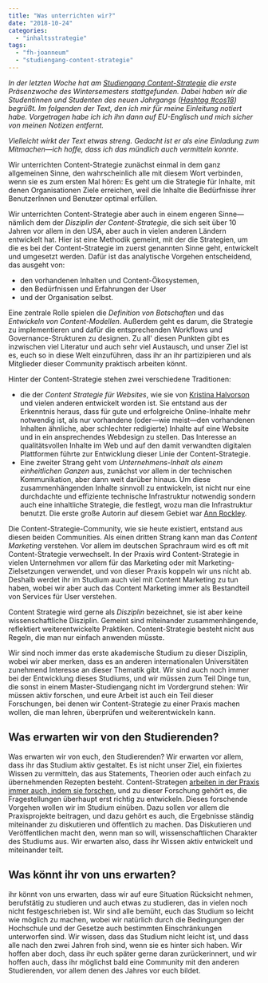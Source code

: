 ```yaml
---
title: "Was unterrichten wir?"
date: "2018-10-24"
categories: 
  - "inhaltsstrategie"
tags: 
  - "fh-joanneum"
  - "studiengang-content-strategie"
---
```


_In der letzten Woche hat am [Studiengang Content-Strategie](https://www.fh-joanneum.at/content-strategie-und-digitale-kommunikation/master/ "Studiengang Content-Strategie auf der Website der FH Joanneum") die erste Präsenzwoche des Wintersemesters stattgefunden. Dabei haben wir die Studentinnen und Studenten des neuen Jahrgangs ([Hashtag #cos18](https://twitter.com/hashtag/cos18 "Hastag #cos18 bei Twitter")) begrüßt. Im folgenden der Text, den ich mir für meine Einleitung notiert habe. Vorgetragen habe ich ich ihn dann auf EU-Englisch und mich sicher von meinen Notizen entfernt._

_Vielleicht wirkt der Text etwas streng. Gedacht ist er als eine Einladung zum Mitmachen—ich hoffe, dass ich das mündlich auch vermitteln konnte._

Wir unterrichten Content-Strategie zunächst einmal in dem ganz allgemeinen Sinne, den wahrscheinlich alle mit diesem Wort verbinden, wenn sie es zum ersten Mal hören: Es geht um die Strategie für Inhalte, mit denen Organisationen Ziele erreichen, weil die Inhalte die Bedürfnisse ihrer BenutzerInnen und Benutzer optimal erfüllen.

Wir unterrichten Content-Strategie aber auch in einem engeren Sinne— nämlich dem der _Disziplin der Content-Strategie_, die sich seit über 10 Jahren vor allem in den USA, aber auch in vielen anderen Ländern entwickelt hat. Hier ist eine Methodik gemeint, mit der die Strategien, um die es bei der Content-Strategie im zuerst genannten Sinne geht, entwickelt und umgesetzt werden. Dafür ist das analytische Vorgehen entscheidend, das ausgeht von:

- den vorhandenen Inhalten und Content-Ökosystemen,
- den Bedürfnissen und Erfahrungen der User
- und der Organisation selbst.

Eine zentrale Rolle spielen die _Definition von Botschaften_ und das _Entwickeln von Content-Modellen_. Außerdem geht es darum, die Strategie zu implementieren und dafür die entsprechenden Workflows und Governance-Strukturen zu designen. Zu all' diesen Punkten gibt es inzwischen viel Literatur und auch sehr viel Austausch, und unser Ziel ist es, euch so in diese Welt einzuführen, dass ihr an ihr partizipieren und als Mitglieder dieser Community praktisch arbeiten könnt.

Hinter der Content-Strategie stehen zwei verschiedene Traditionen:

- die der _Content Strategie für Websites_, wie sie von [Kristina Halvorson](https://www.contentstrategy.com/kristina-halvorson) und vielen anderen entwickelt worden ist. Sie entstand aus der Erkenntnis heraus, dass für gute und erfolgreiche Online-Inhalte mehr notwendig ist, als nur vorhandene (oder—wie meist—den vorhandenen Inhalten ähnliche, aber schlechter redigierte) Inhalte auf eine Website und in ein ansprechendes Webdesign zu stellen. Das Interesse an qualitätsvollen Inhalte im Web und auf den damit verwandten digitalen Plattformen führte zur Entwicklung dieser Linie der Content-Strategie.
- Eine zweiter Strang geht vom _Unternehmens-Inhalt als einem einheitlichen Ganzen_ aus, zunächst vor allem in der technischen Kommunikation, aber dann weit darüber hinaus. Um diese zusammenhängenden Inhalte sinnvoll zu entwickeln, ist nicht nur eine durchdachte und effiziente technische Infrastruktur notwendig sondern auch eine inhaltliche Strategie, die festlegt, wozu man die Infrastruktur benutzt. Die erste große Autorin auf diesem Gebiet war [Ann Rockley](https://dl.acm.org/citation.cfm?id=862943).

Die Content-Strategie-Community, wie sie heute existiert, entstand aus diesen beiden Communities. Als einen dritten Strang kann man das _Content Marketing_ verstehen. Vor allem im deutschen Sprachraum wird es oft mit Content-Strategie verwechselt. In der Praxis wird Content-Strategie in vielen Unternehmen vor allem für das Marketing oder mit Marketing-Zielsetzungen verwendet, und von dieser Praxis koppeln wir uns nicht ab. Deshalb werdet ihr im Studium auch viel mit Content Marketing zu tun haben, wobei wir aber auch das Content Marketing immer als Bestandteil von Services für User verstehen.

Content Strategie wird gerne als _Disziplin_ bezeichnet, sie ist aber keine wissenschaftliche Disziplin. Gemeint sind miteinander zusammenhängende, reflektiert weiterentwickelte Praktiken. Content-Strategie besteht nicht aus Regeln, die man nur einfach anwenden müsste.

Wir sind noch immer das erste akademische Studium zu dieser Disziplin, wobei wir aber merken, dass es an anderen internationalen Universitäten zunehmend Interesse an dieser Thematik gibt. Wir sind auch noch immer bei der Entwicklung dieses Studiums, und wir müssen zum Teil Dinge tun, die sonst in einem Master-Studiengang nicht im Vordergrund stehen: Wir müssen aktiv forschen, und eure Arbeit ist auch ein Teil dieser Forschungen, bei denen wir Content-Strategie zu einer Praxis machen wollen, die man lehren, überprüfen und weiterentwickeln kann.

## Was erwarten wir von den Studierenden?

Was erwarten wir von euch, den Studierenden? Wir erwarten vor allem, dass ihr das Studium aktiv gestaltet. Es ist nicht unser Ziel, ein fixiertes Wissen zu vermitteln, das aus Statements, Theorien oder auch einfach zu übernehmenden Rezepten besteht. Content-Strategen [arbeiten in der Praxis immer auch, indem sie forschen](https://en.wikipedia.org/wiki/Reflective_practice), und zu dieser Forschung gehört es, die Fragestellungen überhaupt erst richtig zu entwickeln. Dieses forschende Vorgehen wollen wir im Studium einüben. Dazu sollen vor allem die Praxisprojekte beitragen, und dazu gehört es auch, die Ergebnisse ständig miteinander zu diskutieren und öffentlich zu machen. Das Diskutieren und Veröffentlichen macht den, wenn man so will, wissenschaftlichen Charakter des Studiums aus. Wir erwarten also, dass ihr Wissen aktiv entwickelt und miteinander teilt.

## Was könnt ihr von uns erwarten?

ihr könnt von uns erwarten, dass wir auf eure Situation Rücksicht nehmen, berufstätig zu studieren und auch etwas zu studieren, das in vielen noch nicht festgeschrieben ist. Wir sind alle bemüht, euch das Studium so leicht wie möglich zu machen, wobei wir natürlich durch die Bedingungen der Hochschule und der Gesetze auch bestimmten Einschränkungen unterworfen sind. Wir wissen, dass das Studium nicht leicht ist, und dass alle nach den zwei Jahren froh sind, wenn sie es hinter sich haben. Wir hoffen aber doch, dass ihr euch später gerne daran zurückerinnert, und wir hoffen auch, dass ihr möglichst bald eine Community mit den anderen Studierenden, vor allem denen des Jahres vor euch bildet.
